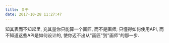 ```yaml
---
title: 关于
date: 2017-10-28 11:27:47
---
```


知其表而不知起里, 充其量你只能算一个画匠, 而不是画师; 只懂得如何使用API, 而不知道这些API是如何设计的, 使你迈不出从"画匠"到"画师"的那一步.
